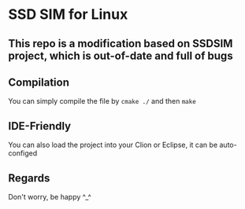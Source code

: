 # SSD SIM for Linux

## This repo is a modification based on SSDSIM project, which is out-of-date and full of bugs

## Compilation

You can simply compile the file by `cmake ./` and then `make`

## IDE-Friendly

You can also load the project into your Clion or Eclipse, it can be auto-configed

## Regards

Don't worry, be happy ^_^
